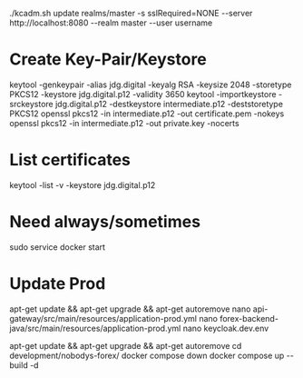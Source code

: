 ./kcadm.sh update realms/master -s sslRequired=NONE --server http://localhost:8080 --realm master --user username

# Create Key-Pair/Keystore
keytool -genkeypair -alias jdg.digital -keyalg RSA -keysize 2048 -storetype PKCS12 -keystore jdg.digital.p12 -validity 3650
keytool -importkeystore -srckeystore jdg.digital.p12 -destkeystore intermediate.p12 -deststoretype PKCS12
openssl pkcs12 -in intermediate.p12 -out certificate.pem -nokeys
openssl pkcs12 -in intermediate.p12 -out private.key -nocerts

# List certificates
keytool -list -v -keystore jdg.digital.p12

# Need always/sometimes
sudo service docker start

# Update Prod
apt-get update && apt-get upgrade && apt-get autoremove
nano api-gateway/src/main/resources/application-prod.yml
nano forex-backend-java/src/main/resources/application-prod.yml
nano keycloak.dev.env

apt-get update && apt-get upgrade && apt-get autoremove
cd development/nobodys-forex/
docker compose down
docker compose up --build -d
